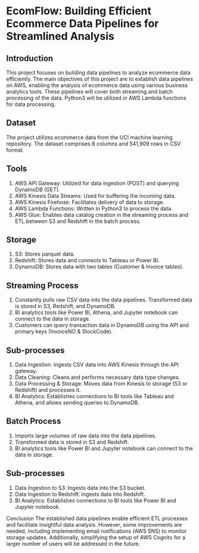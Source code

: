 # EcomFlow: Building Efficient Ecommerce Data Pipelines for Streamlined Analysis

## Introduction
This project focuses on building data pipelines to analyze ecommerce data efficiently. The main objectives of this project are to establish data pipelines on AWS, enabling the analysis of ecommerce data using various business analytics tools. These pipelines will cover both streaming and batch processing of the data. Python3 will be utilized in AWS Lambda functions for data processing.

## Dataset
The project utilizes ecommerce data from the UCI machine learning repository. The dataset comprises 8 columns and 541,909 rows in CSV format.

## Tools
1. AWS API Gateway: Utilized for data ingestion (POST) and querying DynamoDB (GET).
2. AWS Kinesis Data Streams: Used for buffering the incoming data.
3. AWS Kinesis Firehose: Facilitates delivery of data to storage.
4. AWS Lambda Functions: Written in Python3 to process the data.
5. AWS Glue: Enables data catalog creation in the streaming process and ETL between S3 and Redshift in the batch process.

## Storage
1. S3: Stores parquet data.
2. Redshift: Stores data and connects to Tableau or Power BI.
3. DynamoDB: Stores data with two tables (Customer & Invoice tables).

## Streaming Process
1. Constantly pulls raw CSV data into the data pipelines. Transformed data is stored in S3, Redshift, and DynamoDB. 
2. BI analytics tools like Power BI, Athena, and Jupyter notebook can connect to the data in storage.
3. Customers can query transaction data in DynamoDB using the API and primary keys (InvoiceNO & StockCode).

## Sub-processes
1. Data Ingestion: Ingests CSV data into AWS Kinesis through the API gateway.
2. Data Cleaning: Cleans and performs necessary data type changes.
3. Data Processing & Storage: Moves data from Kinesis to storage (S3 or Redshift) and processes it.
4. BI Analytics: Establishes connections to BI tools like Tableau and Athena, and allows sending queries to DynamoDB.

## Batch Process
1. Imports large volumes of raw data into the data pipelines.
2. Transformed data is stored in S3 and Redshift.
3. BI analytics tools like Power BI and Jupyter notebook can connect to the data in storage.

## Sub-processes
1. Data Ingestion to S3: Ingests data into the S3 bucket.
2. Data Ingestion to Redshift: Ingests data into Redshift.
3. BI Analytics: Establishes connections to BI tools like Power BI and Jupyter notebook.

Conclusion
The established data pipelines enable efficient ETL processes and facilitate insightful data analysis. However, some improvements are needed, including implementing email notifications (AWS SNS) to monitor storage updates. Additionally, simplifying the setup of AWS Cognito for a larger number of users will be addressed in the future.
